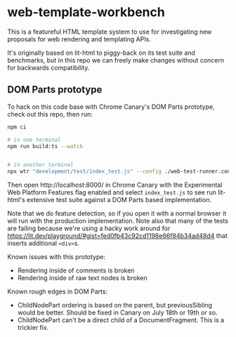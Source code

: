 # web-template-workbench

This is a featureful HTML template system to use for investigating new proposals for web rendering and templating APIs.

It's originally based on lit-html to piggy-back on its test suite and benchmarks, but in this repo we can freely make changes without concern for backwards compatibility.

## DOM Parts prototype

To hack on this code base with Chrome Canary's DOM Parts prototype, check out this repo, then run:

```sh
npm ci

# in one terminal
npm run build:ts --watch


# in another terminal
npx wtr "development/test/index_test.js" --config ./web-test-runner.config.js --watch
```

Then open http://localhost:8000/ in Chrome Canary with the Experimental Web Platform Features flag enabled and select `index_test.js` to see run lit-html's extensive test suite against a DOM Parts based implementation.

Note that we do feature detection, so if you open it with a normal browser it will run with the production implementation. Note also that many of the tests are failing because we're using a hacky work around for https://lit.dev/playground/#gist=fed0fb43c92cd1198e66f84b34ad48d4 that inserts additional `<div>`s.

Known issues with this prototype:

- Rendering inside of comments is broken
- Rendering inside of raw text nodes is broken

Known rough edges in DOM Parts:

- ChildNodePart ordering is based on the parent, but previousSibling would be better. Should be fixed in Canary on July 18th or 19th or so.
- ChildNodePart can't be a direct child of a DocumentFragment. This is a trickier fix.
